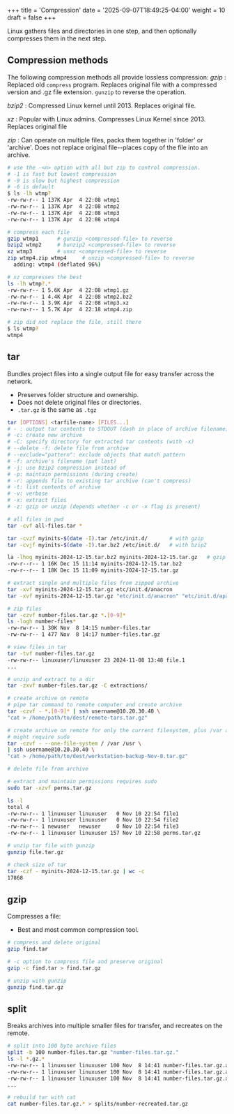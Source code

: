 +++
title = 'Compression'
date = '2025-09-07T18:49:25-04:00'
weight = 10
draft = false
+++


Linux gathers files and directories in one step, and then optionally compresses them in the next step.

## Compression methods

The following compression methods all provide lossless compression: 
_gzip_
: Replaced old `compress` program. Replaces original file with a compressed version and .gz file extension. `gunzip` to reverse the operation.

_bzip2_
: Compressed Linux kernel until 2013. Replaces original file.

_xz_
: Popular with Linux admins. Compresses Linux Kernel since 2013. Replaces original file

_zip_
: Can operate on multiple files, packs them together in 'folder' or 'archive'. Does not replace original file--places copy of the file into an archive.



```bash
# use the -<n> option with all but zip to control compression.
# -1 is fast but lowest compression
# -9 is slow but highest compression
# -6 is default 
$ ls -lh wtmp?
-rw-rw-r-- 1 137K Apr  4 22:08 wtmp1
-rw-rw-r-- 1 137K Apr  4 22:08 wtmp2
-rw-rw-r-- 1 137K Apr  4 22:08 wtmp3
-rw-rw-r-- 1 137K Apr  4 22:08 wtmp4

# compress each file
gzip wtmp1      # gunzip <compressed-file> to reverse
bzip2 wtmp2     # bunzip2 <compressed-file> to reverse
xz wtmp3        # unxz <compressed-file> to reverse 
zip wtmp4.zip wtmp4     # unzip <compressed-file> to reverse
  adding: wtmp4 (deflated 96%)

# xz compresses the best
ls -lh wtmp?.*
-rw-rw-r-- 1 5.6K Apr  4 22:08 wtmp1.gz
-rw-rw-r-- 1 4.4K Apr  4 22:08 wtmp2.bz2
-rw-rw-r-- 1 3.9K Apr  4 22:08 wtmp3.xz
-rw-rw-r-- 1 5.7K Apr  4 22:18 wtmp4.zip

# zip did not replace the file, still there
$ ls wtmp?
wtmp4
```

## tar

Bundles project files into a single output file for easy transfer across the network.
- Preserves folder structure and ownership.
- Does not delete original files or directories.
- `.tar.gz` is the same as `.tgz`

```bash
tar [OPTIONS] <tarfile-name> [FILES...]
# - : output tar contents to STDOUT (dash in place of archive filename)
# -c: create new archive
# -C: specify directory for extracted tar contents (with -x)
# --delete -f: delete file from archive
# --exclude="pattern": exclude objects that match pattern
# -f: archive's filename (put last)
# -j: use bzip2 compression instead of 
# -p: maintain permissions (during create)
# -r: appends file to existing tar archive (can't compress)
# -t: list contents of archive
# -v: verbose
# -x: extract files
# -z: gzip or unzip (depends whether -c or -x flag is present)

# all files in pwd
tar -cvf all-files.tar *

tar -cvzf myinits-$(date -I).tar /etc/init.d/       # with gzip
tar -cvjf myinits-$(date -I).tar.bz2 /etc/init.d/   # with bzip2

la -lhog myinits-2024-12-15.tar.bz2 myinits-2024-12-15.tar.gz   # gzip vs bzip2
-rw-r--r-- 1 16K Dec 15 11:14 myinits-2024-12-15.tar.bz2
-rw-r--r-- 1 18K Dec 15 11:09 myinits-2024-12-15.tar.gz

# extract single and multiple files from zipped archive
tar -xvf myinits-2024-12-15.tar.gz etc/init.d/anacron
tar -xvf myinits-2024-12-15.tar.gz "etc/init.d/anacron" "etc/init.d/apache2"

# zip files
tar -czvf number-files.tar.gz *.[0-9]*
ls -logh number-files*
-rw-rw-r-- 1 30K Nov  8 14:15 number-files.tar
-rw-rw-r-- 1 477 Nov  8 14:17 number-files.tar.gz

# view files in tar
tar -tvf number-files.tar.gz 
-rw-rw-r-- linuxuser/linuxuser 23 2024-11-08 13:48 file.1
...

# unzip and extract to a dir
tar -zxvf number-files.tar.gz -C extractions/

# create archive on remote
# pipe tar command to remote computer and create archive
tar -czvf - *.[0-9]* | ssh username@10.20.30.40 \
"cat > /home/path/to/dest/remote-tars.tar.gz"

# create archive on remote for only the current filesystem, plus /var and /usr
# might require sudo
tar -czvf - --one-file-system / /var /usr \
| ssh username@10.20.30.40 \
"cat > /home/path/to/dest/workstation-backup-Nov-8.tar.gz"

# delete file from archive

# extract and maintain permissions requires sudo
sudo tar -xzvf perms.tar.gz 

ls -l
total 4
-rw-rw-r-- 1 linuxuser linuxuser   0 Nov 10 22:54 file1
-rw-rw-r-- 1 linuxuser linuxuser   0 Nov 10 22:54 file2
-rw-rw-r-- 1 newuser   newuser     0 Nov 10 22:54 file3
-rw-rw-r-- 1 linuxuser linuxuser 157 Nov 10 22:58 perms.tar.gz

# unzip tar file with gunzip
gunzip file.tar.gz

# check size of tar
tar -czf - myinits-2024-12-15.tar.gz | wc -c
17868
```

## gzip

Compresses a file:
- Best and most common compression tool.

```bash
# compress and delete original
gzip find.tar

# -c option to compress file and preserve original
gzip -c find.tar > find.tar.gz

# unzip with gunzip
gunzip find.tar.gz
```

## split

Breaks archives into multiple smaller files for transfer, and recreates on the remote.

```bash
# split into 100 byte archive files
split -b 100 number-files.tar.gz "number-files.tar.gz."
ls -l *.gz.*
-rw-rw-r-- 1 linuxuser linuxuser 100 Nov  8 14:41 number-files.tar.gz.aa
-rw-rw-r-- 1 linuxuser linuxuser 100 Nov  8 14:41 number-files.tar.gz.ab
-rw-rw-r-- 1 linuxuser linuxuser 100 Nov  8 14:41 number-files.tar.gz.ac
...

# rebuild tar with cat
cat number-files.tar.gz.* > splits/number-recreated.tar.gz
```
